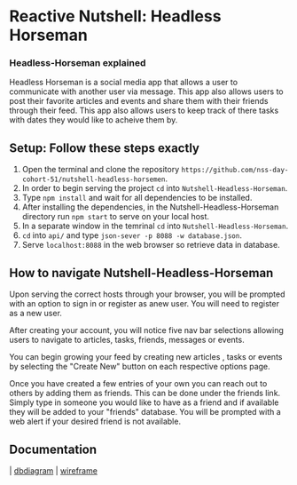 # Reactive Nutshell: Headless Horseman

### Headless-Horseman explained

Headless Horseman is a social media app that allows a user to communicate with another user via message. This app also allows users to post their favorite articles and events and share them with their friends through their feed. This app also allows users to keep track of there tasks with dates they would like to acheive them by.

## Setup: Follow these steps exactly

1. Open the terminal and clone the repository `https://github.com/nss-day-cohort-51/nutshell-headless-horsemen`.
1. In order to begin serving the project `cd` into `Nutshell-Headless-Horseman`.
1. Type `npm install` and wait for all dependencies to be installed.
1. After installing the dependencies, in the Nutshell-Headless-Horseman directory run `npm start` to serve on your local host.
1. In a separate window in the temrinal `cd` into `Nutshell-Headless-Horseman`.
1. `cd` into `api/` and type `json-sever -p 8088 -w database.json`.
1. Serve `localhost:8088` in the web browser so retrieve data in database.

## How to navigate Nutshell-Headless-Horseman

Upon serving the correct hosts through your browser, you will be prompted with an option to sign in or register as anew user. You will need to register as a new user.

After creating your account, you will notice five nav bar selections allowing users to navigate to articles, tasks, friends, messages or events.

You can begin growing your feed by creating new articles , tasks or events by selecting the "Create New" button on each respective options page.

Once you have created a few entries of your own you can reach out to others by adding them as friends. This can be done under the friends link. Simply type in someone you would like to have as a friend and if available they will be added to your "friends" database. You will be prompted with a web alert if your desired friend is not available.

## Documentation

| [dbdiagram](./src/Images/dbdiagram.png) | [wireframe](./src/Images/wireframe-headless-horseman.png) 

